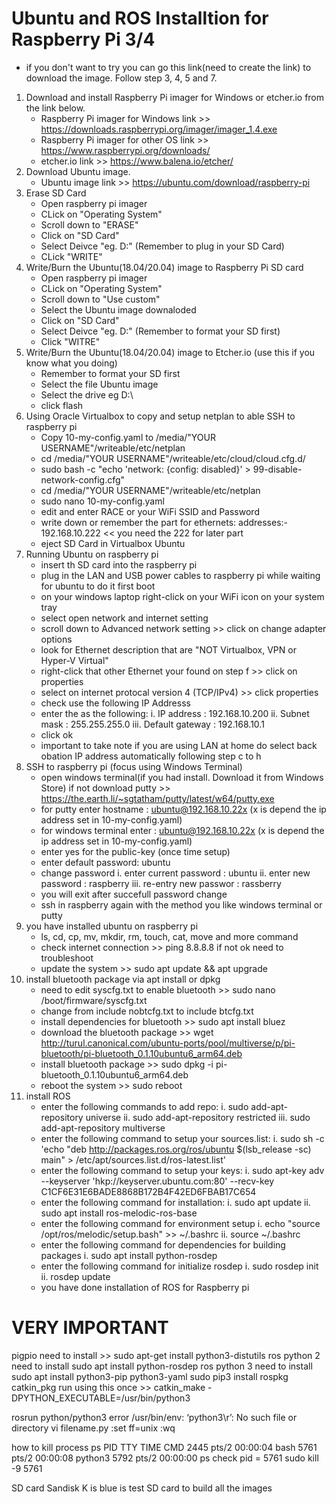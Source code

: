 # Ubuntu and ROS Installtion for Raspberry Pi 3/4
- if you don't want to try you can go this link(need to create the link) to download the image. Follow step 3, 4, 5 and 7.

1. Download  and install Raspberry Pi imager for Windows or etcher.io from the link below.
    - Raspberry Pi imager for Windows link >> https://downloads.raspberrypi.org/imager/imager_1.4.exe
    - Raspberry Pi imager for other OS link >> https://www.raspberrypi.org/downloads/
    - etcher.io link >> https://www.balena.io/etcher/
2. Download Ubuntu image.
    - Ubuntu image link >> https://ubuntu.com/download/raspberry-pi
3. Erase SD Card
    - Open raspberry pi imager 
    - CLick on "Operating System"
    - Scroll down to "ERASE"   
    - Click on "SD Card" 
    - Select Deivce "eg. D:\" (Remember to plug in your SD Card)
    - CLick "WRITE"
    <img raspberrypi_ERASE.png>
4. Write/Burn the Ubuntu(18.04/20.04) image to Raspberry Pi SD card
    - Open raspberry pi imager 
    - CLick on "Operating System" 
    - Scroll down to "Use custom"  
    - Select the Ubuntu image downaloded 
    - Click on "SD Card" 
    - Select Deivce "eg. D:\" (Remember to format your SD first)
    - Click "WITRE"
    <img raspberrypi_Ubuntu.png>
5. Write/Burn the Ubuntu(18.04/20.04) image to Etcher.io (use this if you know what you doing)
    - Remember to format your SD first
    - Select the file Ubuntu image
    - Select the drive eg D:\
    - click flash
    <img Etcher_Ubuntu.png>
6. Using Oracle Virtualbox to copy and setup netplan to able SSH to raspberry pi
    - Copy 10-my-config.yaml to /media/"YOUR USERNAME"/writeable/etc/netplan
    - cd /media/"YOUR USERNAME"/writeable/etc/cloud/cloud.cfg.d/
    - sudo bash -c "echo 'network: {config: disabled}' > 99-disable-network-config.cfg"
    - cd /media/"YOUR USERNAME"/writeable/etc/netplan
    - sudo nano 10-my-config.yaml
    - edit and enter RACE or your WiFi SSID and Password 
    - write down or remember the part for ethernets: addresses:- 192.168.10.222 << you need the 222 for later part
    - eject SD Card in Virtualbox Ubuntu
    <link 10-my-config.yaml>
7. Running Ubuntu on raspberry pi
    - insert th SD card into the raspberry pi
    - plug in the LAN and USB power cables to raspberry pi while waiting for ubuntu to do it first boot
    - on your windows laptop right-click on your WiFi icon on your system tray
    - select open network and internet setting
    - scroll down to Advanced network setting >> click on change adapter options
    - look for Ethernet description that are "NOT Virtualbox, VPN or Hyper-V Virtual"
    - right-click that other Ethernet your found on step f >> click on properties
    - select on internet protocal version 4 (TCP/IPv4) >> click properties
    - check use the following IP Addresss
    - enter the as the following:
        i.      IP address      : 192.168.10.200
        ii.     Subnet mask     : 255.255.255.0
        iii.    Default gateway : 192.168.10.1
    - click ok
    - important to take note if you are using LAN at home do select back obation IP address automatically following step c to h
8. SSH to raspberry pi (focus using Windows Terminal)
    - open windows terminal(if you had install. Download it from Windows Store) if not download putty >> https://the.earth.li/~sgtatham/putty/latest/w64/putty.exe
    - for putty enter hostname : ubuntu@192.168.10.22x (x is depend the ip address set in 10-my-config.yaml)
    - for windows terminal enter : ubuntu@192.168.10.22x (x is depend the ip address set in 10-my-config.yaml)
    - enter yes for the public-key (once time setup)
    - enter default password: ubuntu
    - change password
        i.      enter current password  : ubuntu
        ii.     enter new password      : raspberry
        iii.    re-entry new passwor    : rassberry
    - you will exit after succefull password change
    - ssh in raspberry again with the method you like windows terminal or putty
9. you have installed ubuntu on raspberry pi
    - ls, cd, cp, mv, mkdir, rm, touch, cat, move and more command
    - check internet connection >> ping 8.8.8.8 if not ok need to troubleshoot 
    - update the system >> sudo apt update && apt upgrade
10. install bluetooth package via apt install or dpkg
    - need to edit syscfg.txt to enable bluetooth >> sudo nano /boot/firmware/syscfg.txt
    - change from include nobtcfg.txt to include btcfg.txt
    - install dependencies for bluetooth >> sudo apt install bluez
    - download the bluetooth package >> wget http://turul.canonical.com/ubuntu-ports/pool/multiverse/p/pi-bluetooth/pi-bluetooth_0.1.10ubuntu6_arm64.deb
    - install bluetooth package >> sudo dpkg -i pi-bluetooth_0.1.10ubuntu6_arm64.deb
    - reboot the system >> sudo reboot
11. install ROS
    - enter the following commands to add repo:
        i.      sudo add-apt-repository universe
        ii.     sudo add-apt-repository restricted
        iii.    sudo add-apt-repository multiverse
    - enter the following command to setup your sources.list:
        i.      sudo sh -c 'echo "deb http://packages.ros.org/ros/ubuntu $(lsb_release -sc) main" > /etc/apt/sources.list.d/ros-latest.list'
    - enter the following command to setup your keys:
        i.      sudo apt-key adv --keyserver 'hkp://keyserver.ubuntu.com:80' --recv-key C1CF6E31E6BADE8868B172B4F42ED6FBAB17C654
    - enter the following command for installation:
        i.      sudo apt update
        ii.     sudo apt install ros-melodic-ros-base
    - enter the following command for environment setup
        i.      echo "source /opt/ros/melodic/setup.bash" >> ~/.bashrc
        ii.     source ~/.bashrc
    - enter the following command for dependencies for building packages
        i.      sudo apt install python-rosdep
    - enter the following command for initialize rosdep
        i.      sudo rosdep init
        ii.     rosdep update
    - you have done installation of ROS for Raspberry pi







# VERY IMPORTANT 
pigpio need to install >> sudo apt-get install python3-distutils
ros python 2 need to install 
sudo apt install python-rosdep
ros python 3 need to install 
sudo apt install python3-pip python3-yaml
sudo pip3 install rospkg catkin_pkg
run using this once >> catkin_make -DPYTHON_EXECUTABLE=/usr/bin/python3

rosrun python/python3 error
/usr/bin/env: ‘python3\r’: No such file or directory
vi filename.py
:set ff=unix
:wq

how to kill process
ps 
 PID TTY          TIME CMD
 2445 pts/2    00:00:04 bash
 5761 pts/2    00:00:08 python3
 5792 pts/2    00:00:00 ps
check pid = 5761
sudo kill -9 5761

SD card Sandisk K is blue is test SD card to build all the images
